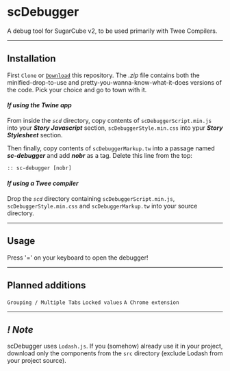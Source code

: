 
# scDebugger
A debug tool for SugarCube v2, to be used primarily with Twee Compilers.

---

## Installation

First `Clone` or [`Download`](https://github.com/cyrusfirheir/sc-debugger/archive/master.zip) this repository. The *.zip* file contains both the minified-drop-to-use and pretty-you-wanna-know-what-it-does versions of the code. Pick your choice and go to town with it. 

#### *If using the Twine app*

From inside the *`scd`* directory, copy contents of `scDebuggerScript.min.js` into your ***Story Javascript*** section, `scDebuggerStyle.min.css` into ypur ***Story Stylesheet*** section.

Then finally, copy contents of `scDebuggerMarkup.tw` into a passage named ***sc-debugger*** and add ***nobr*** as a tag. Delete this line from the top:

```html
:: sc-debugger [nobr]
```

#### *If using a Twee compiler*

Drop the *`scd`* directory containing `scDebuggerScript.min.js`, `scDebuggerStyle.min.css` and `scDebuggerMarkup.tw` into your source directory.

---

## Usage

Press '=' on your keyboard to open the debugger!

---

## Planned additions

`Grouping / Multiple Tabs` `Locked values` `A Chrome extension`

---

## ***! Note***

scDebugger uses `Lodash.js`. If you (somehow) already use it in your project, download only the components from the `src` directory (exclude Lodash from your project source).
